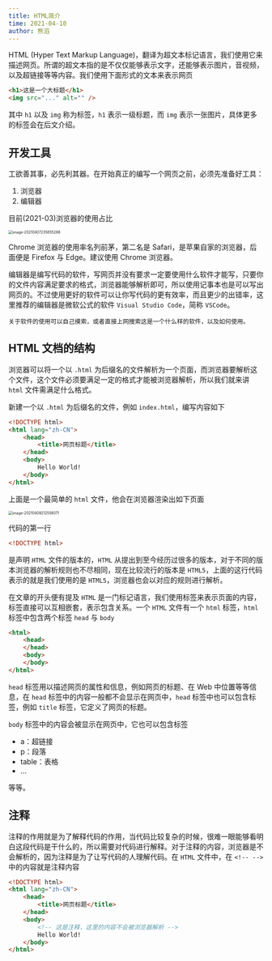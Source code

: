 ```yaml
---
title: HTML简介
time: 2021-04-10
author: 熊滔
---
```


HTML (Hyper Text Markup Language)，翻译为超文本标记语言，我们使用它来描述网页。所谓的超文本指的是不仅仅能够表示文字，还能够表示图片，音视频，以及超链接等等内容。我们使用下面形式的文本来表示网页

```html
<h1>这是一个大标题</h1>
<img src="..." alt="" />
```

其中 `h1` 以及 `img` 称为标签，`h1` 表示一级标题，而 `img` 表示一张图片，具体更多的标签会在后文介绍。

## 开发工具

工欲善其事，必先利其器。在开始真正的编写一个网页之前，必须先准备好工具：

1. 浏览器
2. 编辑器

目前(2021-03)浏览器的使用占比

<img src="https://cdn.jsdelivr.net/gh/LastKnightCoder/ImgHosting2/20210407235855.png" alt="image-20210407235855288" style="zoom:50%;" />

Chrome 浏览器的使用率名列前茅，第二名是 Safari，是苹果自家的浏览器，后面便是 Firefox 与 Edge。建议使用 Chrome 浏览器。

编辑器是编写代码的软件，写网页并没有要求一定要使用什么软件才能写，只要你的文件内容满足要求的格式，浏览器能够解析即可，所以使用记事本也是可以写出网页的。不过使用更好的软件可以让你写代码的更有效率，而且更少的出错率，这里推荐的编辑器是微软公式的软件 `Visual Studio Code`，简称 `VSCode`。

```info
关于软件的使用可以自己摸索，或者直接上网搜索这是一个什么样的软件，以及如何使用。
```

## HTML 文档的结构

浏览器可以将一个以 `.html` 为后缀名的文件解析为一个页面，而浏览器要解析这个文件，这个文件必须要满足一定的格式才能被浏览器解析，所以我们就来讲 `html` 文件需满足什么格式。

新建一个以 `.html` 为后缀名的文件，例如 `index.html`，编写内容如下

```html
<!DOCTYPE html>
<html lang="zh-CN">
    <head>
        <title>网页标题</title>
    </head>
    <body>
        Hello World!
    </body>
</html>
```

上面是一个最简单的 `html` 文件，他会在浏览器渲染出如下页面

<img src="https://cdn.jsdelivr.net/gh/LastKnightCoder/ImgHosting2/20210409212558.png" alt="image-20210409212558071" style="zoom:50%;" />

代码的第一行

```html
<!DOCTYPE html>
```

是声明 `HTML` 文件的版本的，`HTML` 从提出到至今经历过很多的版本，对于不同的版本浏览器的解析规则也不尽相同，现在比较流行的版本是 `HTML5`，上面的这行代码表示的就是我们使用的是 `HTML5`，浏览器也会以对应的规则进行解析。

在文章的开头便有提及 `HTML` 是一门标记语言，我们使用标签来表示页面的内容，标签直接可以互相嵌套，表示包含关系。一个 `HTML` 文件有一个 `html` 标签，`html` 标签中包含两个标签 `head` 与 `body`

```html
<html>
    <head>
    </head>
    <body>
    </body>
</html>
```

`head` 标签用以描述网页的属性和信息，例如网页的标题、在 Web 中位置等等信息，在 `head` 标签中的内容一般都不会显示在网页中，`head` 标签中也可以包含标签，例如 `title` 标签，它定义了网页的标题。

`body` 标签中的内容会被显示在网页中，它也可以包含标签

- a：超链接
- p：段落
- table：表格
- ...

等等。

 ## 注释

注释的作用就是为了解释代码的作用，当代码比较复杂的时候，很难一眼能够看明白这段代码是干什么的，所以需要对代码进行解释。对于注释的内容，浏览器是不会解析的，因为注释是为了让写代码的人理解代码。在 `HTML` 文件中，在 `<!-- -->` 中的内容就是注释内容

```html {7}
<!DOCTYPE html>
<html lang="zh-CN">
    <head>
        <title>网页标题</title>
    </head>
    <body>
        <!-- 这是注释，这里的内容不会被浏览器解析 -->
        Hello World!
    </body>
</html>
```





